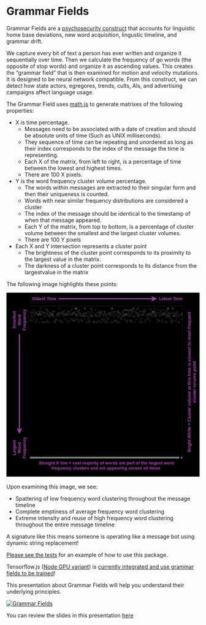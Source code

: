 # Grammar Fields

Grammar Fields are a [psychosecurity construct](https://github.com/PsySecGroup/foundation) that accounts for linguistic home base deviations, new word acquisition, lingustic timeline, and grammar drift.

We capture every bit of text a person has ever written and organize it sequentially over time. Then we calculate the frequency of go words (the opposite of stop words) and organize it as ascending values.  This creates the “grammar field” that is then examined for motion and velocity mutations.  It is designed to be neural network compatible.  From this construct, we can detect how state actors, egregores, trends, cults, AIs, and advertising campaigns affect language usage.

The Grammar Field uses [math.js](https://mathjs.org/docs/datatypes/matrices.html) to generate matrixes of the following properties:

* X is time percentage.  
  * Messages need to be associated with a date of creation and should be absolute units of time (Such as UNIX milliseconds).
  * They sequence of time can be repeating and unordered as long as their index corresponds to the index of the message the time is representing.
  * Each X of the matrix, from left to right, is a percentage of time between the lowest and highest times.
  * There are 100 X pixels.
* Y is the word frequency cluster volume percentage.
  * The words within messages are extracted to their singular form and then their uniqueness is counted.
  * Words with near similar frequency distributions are considered a cluster
  * The index of the message should be identical to the timestamp of when that message appeared.
  * Each Y of the matrix, from top to bottom, is a percentage of cluster volume between the smallest and the largest cluster volumes.
  * There are 100 Y pixels
* Each X and Y intersection represents a cluster point
  * The brightness of the cluster point corresponds to its proximity to the largest value in the matrix.
  * The darkness of a cluster point corresponds to its distance from the largestvalue in the matrix

The following image highlights these points:

![images/example.png](images/example.png)

Upon examining this image, we see:

* Spattering of low frequency word clustering throughout the message timeline
* Complete emptiness of average frequency word clustering
* Extreme intensity and reuse of high frequency word clustering throughout the entire message timeline

A signature like this means someone is operating like a message bot using dynamic string replacement!

[Please see the tests](tests) for an example of how to use this package.

Tensorflow.js ([Node GPU variant](https://github.com/tensorflow/tfjs/blob/master/tfjs-node/README.md)) is [currently integrated and use grammar fields to be trained](tests/cnn.js)!

This presentation about Grammar Fields will help you understand their underlying principles.

[![Grammar Fields](https://github.com/HyperCrowd/word-cluster-matrix/assets/76200774/4a2ca3b6-a2b7-45e3-82e0-2a8dcb86e263)](https://www.youtube.com/watch?v=EL542ohNCQ4)

You can review the slides in this presentation [here](https://docs.google.com/presentation/d/1cKFFKLI95ioDlW_fxtHoReWlriK5LSDhbhQfQtRQGD4/edit?usp=sharing)